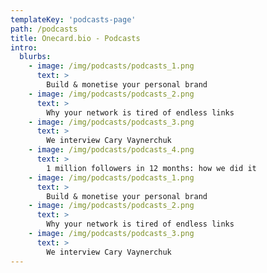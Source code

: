 ```yaml
---
templateKey: 'podcasts-page'
path: /podcasts
title: Onecard.bio - Podcasts
intro:
  blurbs:
    - image: /img/podcasts/podcasts_1.png
      text: >
        Build & monetise your personal brand
    - image: /img/podcasts/podcasts_2.png
      text: >
        Why your network is tired of endless links
    - image: /img/podcasts/podcasts_3.png
      text: >
        We interview Cary Vaynerchuk
    - image: /img/podcasts/podcasts_4.png
      text: >
        1 million followers in 12 months: how we did it
    - image: /img/podcasts/podcasts_1.png
      text: >
        Build & monetise your personal brand
    - image: /img/podcasts/podcasts_2.png
      text: >
        Why your network is tired of endless links
    - image: /img/podcasts/podcasts_3.png
      text: >
        We interview Cary Vaynerchuk
---
```

